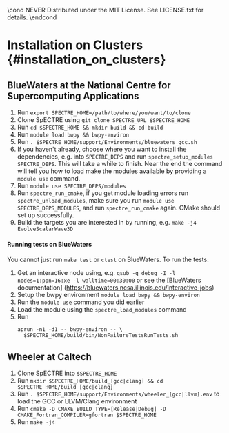\cond NEVER
Distributed under the MIT License.
See LICENSE.txt for details.
\endcond
# Installation on Clusters {#installation_on_clusters}

## BlueWaters at the National Centre for Supercomputing Applications

1. Run `export SPECTRE_HOME=/path/to/where/you/want/to/clone`
2. Clone SpECTRE using `git clone SPECTRE_URL $SPECTRE_HOME`
3. Run `cd $SPECTRE_HOME && mkdir build && cd build`
4. Run `module load bwpy && bwpy-environ`
5. Run `. $SPECTRE_HOME/support/Environments/bluewaters_gcc.sh`
6. If you haven't already, choose where you want to install the dependencies,
   e.g. into `SPECTRE_DEPS` and run `spectre_setup_modules SPECTRE_DEPS`. This
   will take a while to finish. Near the end the command will tell you how to
   load make the modules available by providing a `module use` command.
7. Run `module use SPECTRE_DEPS/modules`
8. Run `spectre_run_cmake`, if you get module loading errors run
   `spectre_unload_modules`, make sure you run `module use
   SPECTRE_DEPS_MODULES`, and run `spectre_run_cmake` again. CMake should set up
   successfully.
9. Build the targets you are interested in by running, e.g.
   `make -j4 EvolveScalarWave3D`

#### Running tests on BlueWaters

You cannot just run `make test` or `ctest` on BlueWaters.
To run the tests:
1. Get an interactive node using, e.g. `qsub -q debug -I -l nodes=1:ppn=16:xe -l
   walltime=00:30:00` or see the [BlueWaters documentation]
   (https://bluewaters.ncsa.illinois.edu/interactive-jobs)
2. Setup the bwpy environment `module load bwpy && bwpy-environ`
3. Run the `module use` command you did earlier
4. Load the module using the `spectre_load_modules` command
5. Run
   ```
   aprun -n1 -d1 -- bwpy-environ -- \
     $SPECTRE_HOME/build/bin/NonFailureTestsRunTests.sh
   ```

## Wheeler at Caltech

1. Clone SpECTRE into `$SPECTRE_HOME`
2. Run
   `mkdir $SPECTRE_HOME/build_[gcc|clang] && cd $SPECTRE_HOME/build_[gcc|clang]`
3. Run `. $SPECTRE_HOME/support/Environments/wheeler_[gcc|llvm].env` to load
   the GCC or LLVM/Clang environment
4. Run `cmake -D CMAKE_BUILD_TYPE=[Release|Debug]
   -D CMAKE_Fortran_COMPILER=gfortran $SPECTRE_HOME`
5. Run `make -j4`
